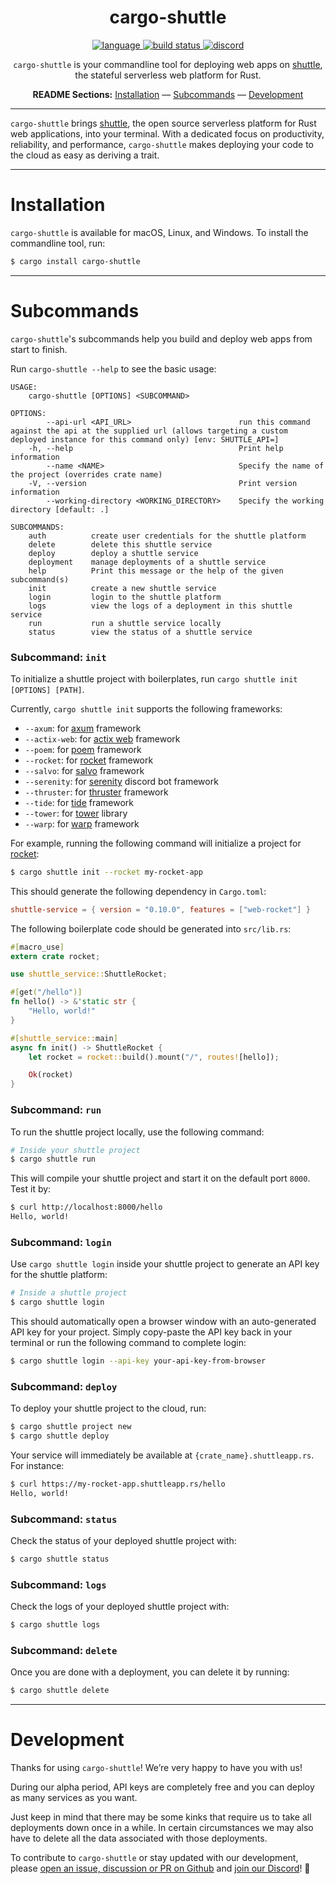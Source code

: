 <div align="center">

# cargo-shuttle

<p align=center>
  <a href="https://github.com/shuttle-hq/shuttle/search?l=rust">
    <img alt="language" src="https://img.shields.io/badge/language-Rust-orange.svg">
  </a>
  <a href="https://github.com/shuttle-hq/shuttle/actions">
    <img alt="build status" src="https://img.shields.io/github/workflow/status/shuttle-hq/shuttle/cargo-test"/>
  </a>
  <a href="https://discord.gg/H33rRDTm3p">
    <img alt="discord" src="https://img.shields.io/discord/803236282088161321?logo=discord"/>
  </a>
</p>

`cargo-shuttle` is your commandline tool for deploying web apps on [shuttle](https://www.shuttle.rs/), the stateful serverless web platform for Rust.

**README Sections:** [Installation](#installation) — [Subcommands](#subcommands) — [Development](#development)

</div>

---

`cargo-shuttle` brings [shuttle](https://www.shuttle.rs/), the open source serverless platform for Rust web applications, into your terminal. With a dedicated focus on productivity, reliability, and performance, `cargo-shuttle` makes deploying your code to the cloud as easy as deriving a trait.

---

<a id="installation">
<h1>Installation</h1>
</a>

`cargo-shuttle` is available for macOS, Linux, and Windows. To install the commandline tool, run:

```sh
$ cargo install cargo-shuttle
```

---

<a id="subcommands">
<h1>Subcommands</h1>
</a>

`cargo-shuttle`'s subcommands help you build and deploy web apps from start to finish.

Run `cargo-shuttle --help` to see the basic usage:

```
USAGE:
    cargo-shuttle [OPTIONS] <SUBCOMMAND>

OPTIONS:
        --api-url <API_URL>                        run this command against the api at the supplied url (allows targeting a custom deployed instance for this command only) [env: SHUTTLE_API=]
    -h, --help                                     Print help information
        --name <NAME>                              Specify the name of the project (overrides crate name)
    -V, --version                                  Print version information
        --working-directory <WORKING_DIRECTORY>    Specify the working directory [default: .]

SUBCOMMANDS:
    auth          create user credentials for the shuttle platform
    delete        delete this shuttle service
    deploy        deploy a shuttle service
    deployment    manage deployments of a shuttle service
    help          Print this message or the help of the given subcommand(s)
    init          create a new shuttle service
    login         login to the shuttle platform
    logs          view the logs of a deployment in this shuttle service
    run           run a shuttle service locally
    status        view the status of a shuttle service
```

### Subcommand: `init`

To initialize a shuttle project with boilerplates, run `cargo shuttle init [OPTIONS] [PATH]`. 

Currently, `cargo shuttle init` supports the following frameworks:

- `--axum`: for [axum](https://github.com/tokio-rs/axum) framework
- `--actix-web`: for [actix web](https://actix.rs/) framework
- `--poem`: for [poem](https://github.com/poem-web/poem) framework
- `--rocket`: for [rocket](https://rocket.rs/) framework
- `--salvo`: for [salvo](https://salvo.rs/) framework
- `--serenity`: for [serenity](https://serenity.rs/) discord bot framework
- `--thruster`: for [thruster](https://github.com/thruster-rs/Thruster) framework
- `--tide`: for [tide](https://github.com/http-rs/tide) framework
- `--tower`: for [tower](https://github.com/tower-rs/tower) library
- `--warp`: for [warp](https://github.com/seanmonstar/warp) framework

For example, running the following command will initialize a project for [rocket](https://rocket.rs/):

```sh
$ cargo shuttle init --rocket my-rocket-app
```

This should generate the following dependency in `Cargo.toml`:
```toml
shuttle-service = { version = "0.10.0", features = ["web-rocket"] }
```

The following boilerplate code should be generated into `src/lib.rs`:

```rust
#[macro_use]
extern crate rocket;

use shuttle_service::ShuttleRocket;

#[get("/hello")]
fn hello() -> &'static str {
    "Hello, world!"
}

#[shuttle_service::main]
async fn init() -> ShuttleRocket {
    let rocket = rocket::build().mount("/", routes![hello]);

    Ok(rocket)
}
```

### Subcommand: `run`

To run the shuttle project locally, use the following command:

```sh
# Inside your shuttle project
$ cargo shuttle run
```

This will compile your shuttle project and start it on the default port `8000`. Test it by:

```sh
$ curl http://localhost:8000/hello
Hello, world!
```

### Subcommand: `login`

Use `cargo shuttle login` inside your shuttle project to generate an API key for the shuttle platform:

```sh
# Inside a shuttle project
$ cargo shuttle login
```

This should automatically open a browser window with an auto-generated API key for your project. Simply copy-paste the API key back in your terminal or run the following command to complete login:

```sh
$ cargo shuttle login --api-key your-api-key-from-browser
```

### Subcommand: `deploy`

To deploy your shuttle project to the cloud, run:

```sh
$ cargo shuttle project new
$ cargo shuttle deploy
```

Your service will immediately be available at `{crate_name}.shuttleapp.rs`. For instance:

```sh
$ curl https://my-rocket-app.shuttleapp.rs/hello
Hello, world!
```

### Subcommand: `status`

Check the status of your deployed shuttle project with:

```sh
$ cargo shuttle status
```

### Subcommand: `logs`

Check the logs of your deployed shuttle project with:

```sh
$ cargo shuttle logs
```

### Subcommand: `delete`

Once you are done with a deployment, you can delete it by running:

```sh
$ cargo shuttle delete
```

---

<a id="development">
<h1>Development</h1>
</a>

Thanks for using `cargo-shuttle`! We’re very happy to have you with us!

During our alpha period, API keys are completely free and you can deploy as many services as you want.

Just keep in mind that there may be some kinks that require us to take all deployments down once in a while. In certain circumstances we may also have to delete all the data associated with those deployments.

To contribute to `cargo-shuttle` or stay updated with our development, please [open an issue, discussion or PR on Github](https://github.com/shuttle-hq/shuttle) and [join our Discord](https://discord.gg/H33rRDTm3p)! 🚀
